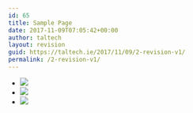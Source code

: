 ```yaml
---
id: 65
title: Sample Page
date: 2017-11-09T07:05:42+00:00
author: taltech
layout: revision
guid: https://taltech.ie/2017/11/09/2-revision-v1/
permalink: /2-revision-v1/
---
```

<div class="fusion-fullwidth fullwidth-box nonhundred-percent-fullwidth non-hundred-percent-height-scrolling"  style='background-color: rgba(255,255,255,0);background-position: center center;background-repeat: no-repeat;padding-top:0px;padding-right:0px;padding-bottom:0px;padding-left:0px;'>
  <div class="fusion-builder-row fusion-row ">
    <div  class="fusion-layout-column fusion_builder_column fusion_builder_column_1_1  fusion-one-full fusion-column-first fusion-column-last slider_section 1_1"  style='margin-top:0px;margin-bottom:20px;'>
      <div class="fusion-column-wrapper" style="background-position:left top;background-repeat:no-repeat;-webkit-background-size:cover;-moz-background-size:cover;-o-background-size:cover;background-size:cover;"  data-bg-url="">
        <div class="fusion-builder-row fusion-builder-row-inner fusion-row ">
          <div  class="fusion-layout-column fusion_builder_column fusion_builder_column_2_3  fusion-two-third fusion-column-first 2_3"  style='margin-top: 0px;margin-bottom: 0px;width:66.66%;width:calc(66.66% - ( ( 4% ) * 0.6666 ) );margin-right:4%;'>
            <div class="fusion-column-wrapper" style="padding: 0 0 0 0;background-position:left top;background-repeat:no-repeat;-webkit-background-size:cover;-moz-background-size:cover;-o-background-size:cover;background-size:cover;"  data-bg-url="">
              <div class="fusion-slider-sc flexslider flexslider-hover-type-none slider_panel" style="max-width:100%;height:100%;">
                <ul class="slides">
                  <li class="image">
                    <span class="hover-type-none"><img role="presentation" src="https://taltech.ie//wp-content/uploads/2017/11/slide-a5-300x212.jpg" /></span>
                  </li>
                  <li class="image">
                    <span class="hover-type-none"><img role="presentation" src="https://taltech.ie//wp-content/uploads/2017/11/slide-a4-300x212.jpg" /></span>
                  </li>
                  <li class="image">
                    <span class="hover-type-none"><img role="presentation" src="https://taltech.ie//wp-content/uploads/2017/11/slide-a3-300x212.jpg" /></span>
                  </li>
                </ul>
              </div>
            </div>
          </div>
          
          <div  class="fusion-layout-column fusion_builder_column fusion_builder_column_1_3  fusion-one-third fusion-column-last 1_3"  style='margin-top: 0px;margin-bottom: 20px;width:33.33%;width:calc(33.33% - ( ( 4% ) * 0.3333 ) );'>
            <div class="fusion-column-wrapper" style="background-position:left top;background-repeat:no-repeat;-webkit-background-size:cover;-moz-background-size:cover;-o-background-size:cover;background-size:cover;"  data-bg-url="">
              <div class="custom">
                <ul class="top-service-box">
                  <li>
                    <h2>
                      CNC & Laser
                    </h2>
                    
                    <p>
                      Automated CNC Laser & Punch Press Machines.
                    </p>
                  </li>
                  
                  <li>
                    <h2>
                      Powder coating
                    </h2>
                    
                    <p>
                      Large Powder coating Line & Specialist Offline System.
                    </p>
                  </li>
                  
                  <li>
                    <h2>
                      Engineering Services
                    </h2>
                    
                    <p>
                      We work with all our clients sharing our knowledgebase.
                    </p>
                  </li>
                  
                  <li>
                    <h2>
                      Design Services
                    </h2>
                    
                    <p>
                      We offer comprehensive design services including AutoCAD & 3D design.
                    </p>
                  </li>
                </ul>
              </div>
            </div>
          </div>
        </div>
        
        <div class="fusion-clearfix">
        </div>
      </div>
    </div>
    
    <div  class="fusion-layout-column fusion_builder_column fusion_builder_column_1_1  fusion-one-full fusion-column-first fusion-column-last grid_panel 1_1"  style='margin-top:0px;margin-bottom:20px;'>
      <div class="fusion-column-wrapper" style="background-position:left top;background-repeat:no-repeat;-webkit-background-size:cover;-moz-background-size:cover;-o-background-size:cover;background-size:cover;"  data-bg-url="">
        <div class="fusion-builder-row fusion-builder-row-inner fusion-row ">
          <div  class="fusion-layout-column fusion_builder_column fusion_builder_column_1_3  fusion-one-third fusion-column-first shadow_panel welcome_panel 1_3"  style='margin-top: 0px;margin-bottom: 20px;width:33.33%;width:calc(33.33% - ( ( 4% ) * 0.3333 ) );margin-right:4%;'>
            <div class="fusion-column-wrapper" style="background-position:left top;background-repeat:no-repeat;-webkit-background-size:cover;-moz-background-size:cover;-o-background-size:cover;background-size:cover;"  data-bg-url="">
              <div itemprop="articleBody">
                <p style="text-align: justify;">
                  <img src="http://wordpresssites.dapldevelopment.com/taltech/wp-content/uploads/2017/11/taltech-about01.jpg" alt="" />
                </p>
                
                <h2>
                  WELCOME TO TALTECH ENGINEERING
                </h2>
                
                <p>
                  We are a engineering and manufacturing company specialising in the manufacture of steel products for industry, healthcare, government and business.
                </p>
              </div>
            </div>
          </div>
          
          <div  class="fusion-layout-column fusion_builder_column fusion_builder_column_2_3  fusion-two-third fusion-column-last shadow_panel our_products_panel 2_3"  style='margin-top: 0px;margin-bottom: 20px;width:66.66%;width:calc(66.66% - ( ( 4% ) * 0.6666 ) );'>
            <div class="fusion-column-wrapper" style="background-position:left top;background-repeat:no-repeat;-webkit-background-size:cover;-moz-background-size:cover;-o-background-size:cover;background-size:cover;"  data-bg-url="">
              <div class="fusion-title title fusion-title-size-two" style="margin-top:0px;margin-bottom:31px;">
                <h2 class="title-heading-left">
                  Our Products
                </h2>
                
                <div class="title-sep-container">
                  <div class="title-sep sep-double sep-solid" style="border-color:#ffffff;">
                  </div>
                </div>
              </div>
              
              <div class="fusion-flexslider fusion-flexslider-loading flexslider-posts-with-excerpt">
                <ul class="slides">
                  <li>
                    <a href="https://taltech.ie/control-boxes/" aria-label="Control Boxes"><img src="https://taltech.ie/wp-content/uploads/2017/11/engineering-products2.jpg" alt="" /></a><div class="slide-excerpt">
                      <div class="excerpt-container">
                        <h2>
                          <a href="https://taltech.ie/control-boxes/">Control Boxes</a>
                        </h2>
                        
                        <p>
                          We manufacture a wide range of control boxes & control housings for the security industry
                        </p>
                      </div>
                    </div>
                  </li>
                  
                  <li>
                    <a href="https://taltech.ie/specialised-design/" aria-label="Specialised Design"><img src="https://taltech.ie/wp-content/uploads/2017/11/engineering-products9.jpg" alt="" /></a><div class="slide-excerpt">
                      <div class="excerpt-container">
                        <h2>
                          <a href="https://taltech.ie/specialised-design/">Specialised Design</a>
                        </h2>
                        
                        <p>
                          Taltech offer an extensive design service for bespoke manufactured product solutions
                        </p>
                      </div>
                    </div>
                  </li>
                  
                  <li>
                    <a href="https://taltech.ie/litter-bins/" aria-label="Litter Bins"><img src="https://taltech.ie/wp-content/uploads/2017/11/product-img1.jpg" alt="" /></a><div class="slide-excerpt">
                      <div class="excerpt-container">
                        <h2>
                          <a href="https://taltech.ie/litter-bins/">Litter Bins</a>
                        </h2>
                        
                        <p>
                          Extensive range of Litter Bins available designed and manufactured by Taltech
                        </p>
                      </div>
                    </div>
                  </li>
                </ul>
              </div>
            </div>
          </div>
        </div>
        
        <div class="fusion-clearfix">
        </div>
      </div>
    </div>
  </div>
</div>